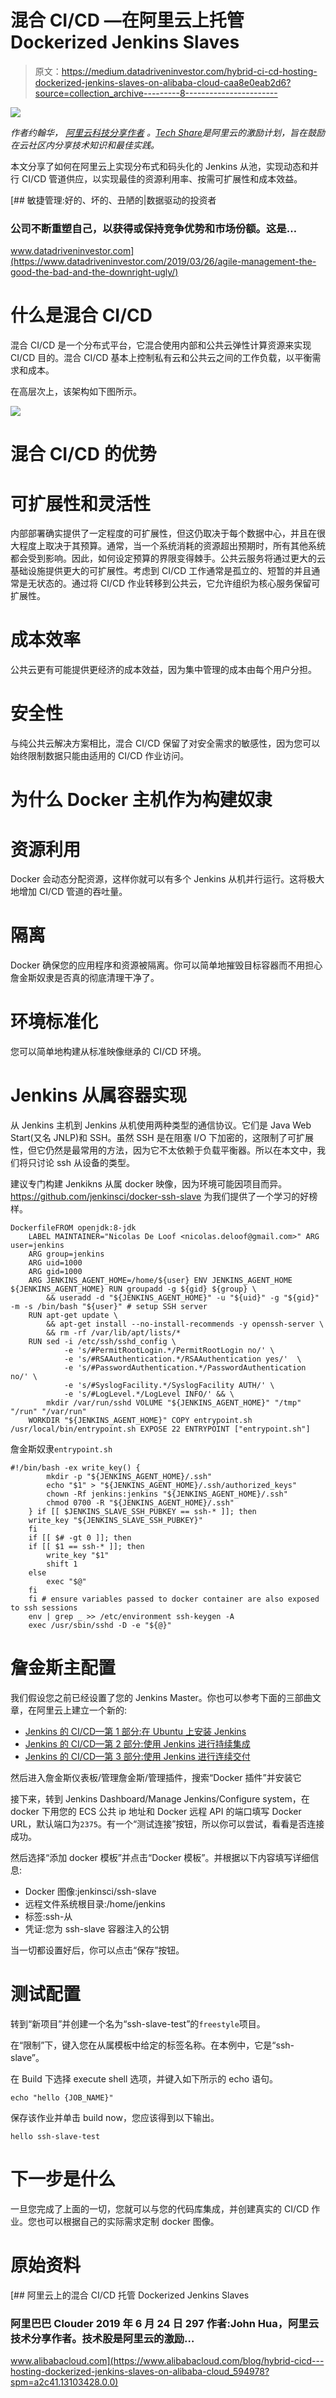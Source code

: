 # 混合 CI/CD —在阿里云上托管 Dockerized Jenkins Slaves

> 原文：<https://medium.datadriveninvestor.com/hybrid-ci-cd-hosting-dockerized-jenkins-slaves-on-alibaba-cloud-caa8e0eab2d6?source=collection_archive---------8----------------------->

[![](img/254444d4752c7097032fb980d5505f84.png)](http://www.track.datadriveninvestor.com/1B9E)

*作者约翰华，* [*阿里云科技分享作者*](https://www.alibabacloud.com/campaign/techshare?spm=a2c41.13103428.0.0) *。*[*Tech Share*](https://www.alibabacloud.com/campaign/techshare?spm=a2c41.13103428.0.0)*是阿里云的激励计划，旨在鼓励在云社区内分享技术知识和最佳实践。*

本文分享了如何在阿里云上实现分布式和码头化的 Jenkins 从池，实现动态和并行 CI/CD 管道供应，以实现最佳的资源利用率、按需可扩展性和成本效益。

[](https://www.datadriveninvestor.com/2019/03/26/agile-management-the-good-the-bad-and-the-downright-ugly/) [## 敏捷管理:好的、坏的、丑陋的|数据驱动的投资者

### 公司不断重塑自己，以获得或保持竞争优势和市场份额。这是…

www.datadriveninvestor.com](https://www.datadriveninvestor.com/2019/03/26/agile-management-the-good-the-bad-and-the-downright-ugly/) 

# 什么是混合 CI/CD

混合 CI/CD 是一个分布式平台，它混合使用内部和公共云弹性计算资源来实现 CI/CD 目的。混合 CI/CD 基本上控制私有云和公共云之间的工作负载，以平衡需求和成本。

在高层次上，该架构如下图所示。

![](img/3384c3603dee948048970825fb1fab34.png)

# 混合 CI/CD 的优势

# 可扩展性和灵活性

内部部署确实提供了一定程度的可扩展性，但这仍取决于每个数据中心，并且在很大程度上取决于其预算。通常，当一个系统消耗的资源超出预期时，所有其他系统都会受到影响。因此，如何设定预算的界限变得棘手。公共云服务将通过更大的云基础设施提供更大的可扩展性。考虑到 CI/CD 工作通常是孤立的、短暂的并且通常是无状态的。通过将 CI/CD 作业转移到公共云，它允许组织为核心服务保留可扩展性。

# 成本效率

公共云更有可能提供更经济的成本效益，因为集中管理的成本由每个用户分担。

# 安全性

与纯公共云解决方案相比，混合 CI/CD 保留了对安全需求的敏感性，因为您可以始终限制数据只能由适用的 CI/CD 作业访问。

# 为什么 Docker 主机作为构建奴隶

# 资源利用

Docker 会动态分配资源，这样你就可以有多个 Jenkins 从机并行运行。这将极大地增加 CI/CD 管道的吞吐量。

# 隔离

Docker 确保您的应用程序和资源被隔离。你可以简单地摧毁目标容器而不用担心詹金斯奴隶是否真的彻底清理干净了。

# 环境标准化

您可以简单地构建从标准映像继承的 CI/CD 环境。

# Jenkins 从属容器实现

从 Jenkins 主机到 Jenkins 从机使用两种类型的通信协议。它们是 Java Web Start(又名 JNLP)和 SSH。虽然 SSH 是在阻塞 I/O 下加密的，这限制了可扩展性，但它仍然是最常用的方法，因为它不太依赖于负载平衡器。所以在本文中，我们将只讨论 ssh 从设备的类型。

建议专门构建 Jenkikns 从属 docker 映像，因为环境可能因项目而异。https://github.com/jenkinsci/docker-ssh-slave 为我们提供了一个学习的好榜样。

```
DockerfileFROM openjdk:8-jdk
    LABEL MAINTAINER="Nicolas De Loof <nicolas.deloof@gmail.com>" ARG user=jenkins
    ARG group=jenkins
    ARG uid=1000
    ARG gid=1000
    ARG JENKINS_AGENT_HOME=/home/${user} ENV JENKINS_AGENT_HOME ${JENKINS_AGENT_HOME} RUN groupadd -g ${gid} ${group} \
        && useradd -d "${JENKINS_AGENT_HOME}" -u "${uid}" -g "${gid}" -m -s /bin/bash "${user}" # setup SSH server
    RUN apt-get update \
        && apt-get install --no-install-recommends -y openssh-server \
        && rm -rf /var/lib/apt/lists/*
    RUN sed -i /etc/ssh/sshd_config \
            -e 's/#PermitRootLogin.*/PermitRootLogin no/' \
            -e 's/#RSAAuthentication.*/RSAAuthentication yes/'  \
            -e 's/#PasswordAuthentication.*/PasswordAuthentication no/' \
            -e 's/#SyslogFacility.*/SyslogFacility AUTH/' \
            -e 's/#LogLevel.*/LogLevel INFO/' && \
        mkdir /var/run/sshd VOLUME "${JENKINS_AGENT_HOME}" "/tmp" "/run" "/var/run"
    WORKDIR "${JENKINS_AGENT_HOME}" COPY entrypoint.sh /usr/local/bin/entrypoint.sh EXPOSE 22 ENTRYPOINT ["entrypoint.sh"]
```

詹金斯奴隶`entrypoint.sh`

```
#!/bin/bash -ex write_key() {
        mkdir -p "${JENKINS_AGENT_HOME}/.ssh"
        echo "$1" > "${JENKINS_AGENT_HOME}/.ssh/authorized_keys"
        chown -Rf jenkins:jenkins "${JENKINS_AGENT_HOME}/.ssh"
        chmod 0700 -R "${JENKINS_AGENT_HOME}/.ssh"
    } if [[ $JENKINS_SLAVE_SSH_PUBKEY == ssh-* ]]; then
    write_key "${JENKINS_SLAVE_SSH_PUBKEY}"
    fi
    if [[ $# -gt 0 ]]; then
    if [[ $1 == ssh-* ]]; then
        write_key "$1"
        shift 1
    else
        exec "$@"
    fi
    fi # ensure variables passed to docker container are also exposed to ssh sessions
    env | grep _ >> /etc/environment ssh-keygen -A
    exec /usr/sbin/sshd -D -e "${@}"
```

# 詹金斯主配置

我们假设您之前已经设置了您的 Jenkins Master。你也可以参考下面的三部曲文章，在阿里云上建立一个新的:

*   [Jenkins 的 CI/CD—第 1 部分:在 Ubuntu 上安装 Jenkins](https://www.alibabacloud.com/blog/ci%2Fcd-with-jenkins---part-1%3A-install-jenkins-on-ubuntu_593717?spm=a2c41.13103428.0.0)
*   [Jenkins 的 CI/CD—第 2 部分:使用 Jenkins 进行持续集成](https://www.alibabacloud.com/blog/ci%2Fcd-with-jenkins---part-2%3A-use-jenkins-for-continuous-integration_593720?spm=a2c41.13103428.0.0)
*   [Jenkins 的 CI/CD—第 3 部分:使用 Jenkins 进行连续交付](https://www.alibabacloud.com/blog/ci%2Fcd-with-jenkins---part-3%3A-use-jenkins-for-continuous-delivery_593724?spm=a2c41.13103428.0.0)

然后进入詹金斯仪表板/管理詹金斯/管理插件，搜索“Docker 插件”并安装它

接下来，转到 Jenkins Dashboard/Manage Jenkins/Configure system，在 docker 下用您的 ECS 公共 ip 地址和 Docker 远程 API 的端口填写 Docker URL，默认端口为`2375`。有一个“测试连接”按钮，所以你可以尝试，看看是否连接成功。

然后选择“添加 docker 模板”并点击“Docker 模板”。并根据以下内容填写详细信息:

*   Docker 图像:jenkinsci/ssh-slave
*   远程文件系统根目录:/home/jenkins
*   标签:ssh-从
*   凭证:您为 ssh-slave 容器注入的公钥

当一切都设置好后，你可以点击“保存”按钮。

# 测试配置

转到“新项目”并创建一个名为“ssh-slave-test”的`freestyle`项目。

在“限制”下，键入您在从属模板中给定的标签名称。在本例中，它是“ssh-slave”。

在 Build 下选择 execute shell 选项，并键入如下所示的 echo 语句。

```
echo "hello {JOB_NAME}"
```

保存该作业并单击 build now，您应该得到以下输出。

```
hello ssh-slave-test
```

# 下一步是什么

一旦您完成了上面的一切，您就可以与您的代码库集成，并创建真实的 CI/CD 作业。您也可以根据自己的实际需求定制 docker 图像。

# 原始资料

[](https://www.alibabacloud.com/blog/hybrid-cicd---hosting-dockerized-jenkins-slaves-on-alibaba-cloud_594978?spm=a2c41.13103428.0.0) [## 阿里云上的混合 CI/CD 托管 Dockerized Jenkins Slaves

### 阿里巴巴 Clouder 2019 年 6 月 24 日 297 作者:John Hua，阿里云技术分享作者。技术股是阿里云的激励…

www.alibabacloud.com](https://www.alibabacloud.com/blog/hybrid-cicd---hosting-dockerized-jenkins-slaves-on-alibaba-cloud_594978?spm=a2c41.13103428.0.0)